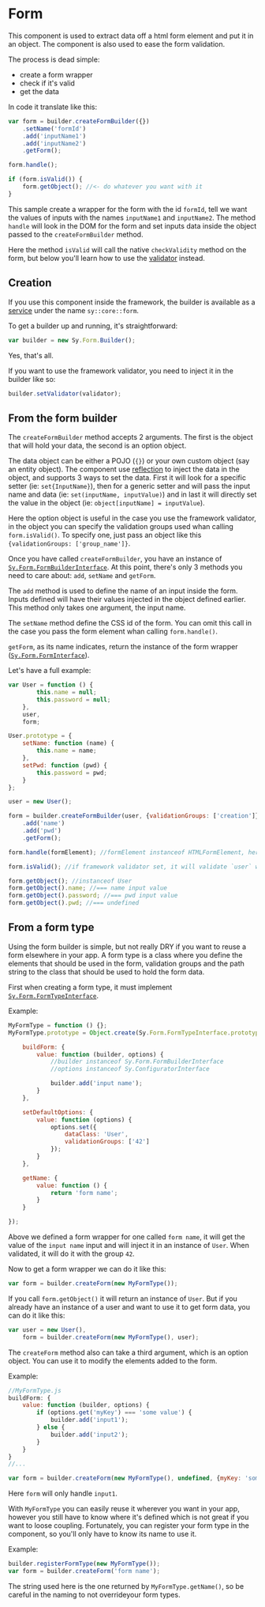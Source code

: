 # Form

This component is used to extract data off a html form element and put it in an object. The component is also used to ease the form validation.

The process is dead simple:

* create a form wrapper
* check if it's valid
* get the data

In code it translate like this:
```js
var form = builder.createFormBuilder({})
    .setName('formId')
    .add('inputName1')
    .add('inputName2')
    .getForm();

form.handle();

if (form.isValid()) {
    form.getObject(); //<- do whatever you want with it
}
```

This sample create a wrapper for the form with the id `formId`, tell we want the values of inputs with the names `inputName1` and `inputName2`. The method `handle` will look in the DOM for the form and set inputs data inside the object passed to the `createFormBuilder` method.

Here the method `isValid` will call the native `checkValidity` method on the form, but below you'll learn how to use the [validator](Validation.md) instead.

## Creation

If you use this component inside the framework, the builder is available as a [service](Service-container.md) under the name `sy::core::form`.

To get a builder up and running, it's straightforward:
```js
var builder = new Sy.Form.Builder();
```

Yes, that's all.

If you want to use the framework validator, you need to inject it in the builder like so:
```js
builder.setValidator(validator);
```

## From the form builder

The `createFormBuilder` method accepts 2 arguments. The first is the object that will hold your data, the second is an option object.

The data object can be either a POJO (`{}`) or your own custom object (say an entity object). The component use [reflection](https://github.com/Baptouuuu/Reflection.js) to inject the data in the object, and supports 3 ways to set the data. First it will look for a specific setter (ie: `set{InputName}`), then for a generic setter and will pass the input name and data (ie: `set(inputName, inputValue)`) and in last it will directly set the value in the object (ie: `object[inputName] = inputValue`).

Here the option object is useful in the case you use the framework validator, in the object you can specify the validation groups used whan calling `form.isValid()`. To specify one, just pass an object like this `{validationGroups: ['group_name']}`.

Once you have called `createFormBuilder`, you have an instance of [`Sy.Form.FormBuilderInterface`](../src/Form/FormBuilderInterface.js). At this point, there's only 3 methods you need to care about: `add`, `setName` and `getForm`.

The `add` method is used to define the name of an input inside the form. Inputs defined will have their values injected in the object defined earlier. This method only takes one argument, the input name.

The `setName` method define the CSS id of the form. You can omit this call in the case you pass the form element whan calling `form.handle()`.

`getForm`, as its name indicates, return the instance of the form wrapper ([`Sy.Form.FormInterface`](../src/Form/FormInterface.js)).

Let's have a full example:
```js
var User = function () {
        this.name = null;
        this.password = null;
    },
    user,
    form;

User.prototype = {
    setName: function (name) {
        this.name = name;
    },
    setPwd: function (pwd) {
        this.password = pwd;
    }
};

user = new User();

form = builder.createFormBuilder(user, {validationGroups: ['creation']})
    .add('name')
    .add('pwd')
    .getForm();

form.handle(formElement); //formElement instanceof HTMLFormElement, here the form data is injected in the user

form.isValid(); //if framework validator set, it will validate `user` with the validation group `creation`

form.getObject(); //instanceof User
form.getObject().name; //=== name input value
form.getObject().password; //=== pwd input value
form.getObject().pwd; //=== undefined
```

## From a form type

Using the form builder is simple, but not really DRY if you want to reuse a form elsewhere in your app. A form type is a class where you define the elements that should be used in the form, validation groups and the path string to the class that should be used to hold the form data.

First when creating a form type, it must implement [`Sy.Form.FormTypeInterface`](../src/Form/FormTypeInterface.js).

Example:
```js
MyFormType = function () {};
MyFormType.prototype = Object.create(Sy.Form.FormTypeInterface.prototype, {

    buildForm: {
        value: function (builder, options) {
            //builder instanceof Sy.Form.FormBuilderInterface
            //options instanceof Sy.ConfiguratorInterface

            builder.add('input name');
        }
    },

    setDefaultOptions: {
        value: function (options) {
            options.set({
                dataClass: 'User',
                validationGroups: ['42']
            });
        }
    },

    getName: {
        value: function () {
            return 'form name';
        }
    }

});
```

Above we defined a form wrapper for one called `form name`, it will get the value of the `input name` input and will inject it in an instance of `User`. When validated, it will do it with the group `42`.

Now to get a form wrapper we can do it like this:
```js
var form = builder.createForm(new MyFormType());
```

If you call `form.getObject()` it will return an instance of `User`. But if you already have an instance of a user and want to use it to get form data, you can do it like this:
```js
var user = new User(),
    form = builder.createForm(new MyFormType(), user);
```

The `createForm` method also can take a third argument, which is an option object. You can use it to modify the elements added to the form.

Example:
```js
//MyFormType.js
buildForm: {
    value: function (builder, options) {
        if (options.get('myKey') === 'some value') {
            builder.add('input1');
        } else {
            builder.add('input2');
        }
    }
}
//...

var form = builder.createForm(new MyFormType(), undefined, {myKey: 'some value'});
```
Here `form` will only handle `input1`.

With `MyFormType` you can easily reuse it wherever you want in your app, however you still have to know where it's defined which is not great if you want to loose coupling. Fortunately, you can register your form type in the component, so you'll only have to know its name to use it.

Example:
```js
builder.registerFormType(new MyFormType());
var form = builder.createForm('form name');
```

The string used here is the one returned by `MyFormType.getName()`, so be careful in the naming to not overrideyour form types.